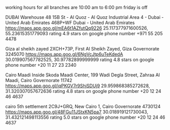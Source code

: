 working hours for all branches are 10:00 am to 6:00 pm 
friday is off

DUBAI
Warehouse 48 15B St - Al Quoz - Al Quoz Industrial Area 4 - Dubai - United Arab Emirates
468P+WF Dubai - United Arab Emirates
https://maps.app.goo.gl/mEA6t1AZfutQq9226
25.117377971600526, 55.23615351779093
rating 4.9 stars on google
phone number +971 55 205 4478

Giza
al sheikh zayed 
2XCH+73P, First Al Sheikh Zayed, Giza Governorate 3245070
https://maps.app.goo.gl/6NgVcJtp6uTeKdedA
30.019907567782525, 30.97782899999999
rating 4.8 stars on google
phone number +20 11 27 23 2340 

Cairo 
Maadi
Inside Skoda Maadi Center, 199 Wadi Degla Street, Zahraa Al Maadi, Cairo Governorate 11742
https://maps.app.goo.gl/iqPKGV7r9ShjSDUj9
29.959868385272628, 31.320307057672636
rating 4.8 stars on google
phone number +20 12 24 46 4637

cairo
5th settlement
2C9J+GRQ, New Cairo 1, Cairo Governorate 4730124
https://maps.app.goo.gl/48FGu11JStxKN5pa7
30.018919121730043, 31.432121498113556
rating 5.0 stars on google
phone number +20 12 24 46 4637
